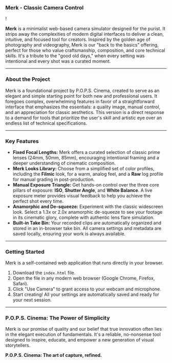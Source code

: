### **Merk - Classic Camera Control**

!

**Merk** is a minimalist web-based camera simulator designed for the purist. It strips away the complexities of modern digital interfaces to deliver a clean, intuitive, and focused tool for creators. Inspired by the golden age of photography and videography, Merk is our "back to the basics" offering, perfect for those who value craftsmanship, composition, and core technical skills. It's a tribute to the "good old days," when every setting was intentional and every shot was a curated moment.

---

### **About the Project**

Merk is a foundational project by P.O.P.S. Cinema, created to serve as an elegant and simple starting point for both new and professional users. It foregoes complex, overwhelming features in favor of a straightforward interface that emphasizes the essentials: a quality image, manual control, and an appreciation for classic aesthetics. This version is a direct response to a demand for tools that prioritize the user's skill and artistic eye over an endless list of technical specifications.

---

### **Key Features**

* **Fixed Focal Lengths:** Merk offers a curated selection of classic prime lenses (24mm, 50mm, 85mm), encouraging intentional framing and a deeper understanding of cinematic composition.
* **Merk Looks Library:** Choose from a simplified set of color profiles, including the **Filmic** look, for a warm, analog feel, and a **Raw** log profile for manual grading in post-production.
* **Manual Exposure Triangle:** Get hands-on control over the three core pillars of exposure: **ISO**, **Shutter Angle**, and **White Balance**. A live exposure meter provides visual feedback to help you achieve the perfect shot every time.
* **Anamorphic and De-squeeze:** Experiment with the classic widescreen look. Select a 1.3x or 2.0x anamorphic de-squeeze to see your footage in its cinematic glory, complete with authentic lens flare simulation.
* **Built-in Take Bin:** Your recorded clips are automatically organized and stored in an in-browser take bin. All camera settings and metadata are saved locally, ensuring your work is always available.

---

### **Getting Started**

Merk is a self-contained web application that runs directly in your browser.

1.  Download the `index.html` file.
2.  Open the file in any modern web browser (Google Chrome, Firefox, Safari).
3.  Click "Use Camera" to grant access to your webcam and microphone.
4.  Start creating! All your settings are automatically saved and ready for your next session.

---

### **P.O.P.S. Cinema: The Power of Simplicity**

Merk is our promise of quality and our belief that true innovation often lies in the elegant execution of fundamentals. It's a reliable, no-nonsense tool designed to inspire, educate, and empower a new generation of visual storytellers.

**P.O.P.S. Cinema: The art of capture, refined.**
